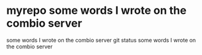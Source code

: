 # myrepo some words I wrote on the combio server
 some words I wrote on the combio server git status
 some words I wrote on the combio server
